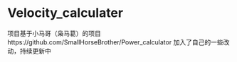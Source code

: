 # Velocity_calculater
项目基于小马哥（枭马葛）的项目https://github.com/SmallHorseBrother/Power_calculator
加入了自己的一些改动，持续更新中
